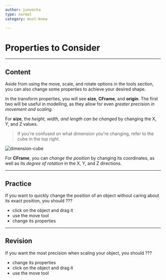 ```yaml
---
author: junoocha
type: normal
category: must-know

---
```


# Properties to Consider
---

## Content

Aside from using the move, scale, and rotate options in the tools section, you can also change some properties to achieve your desired shape. 

In the transform properties, you will see **size**, **CFrame**, and **origin**. The first two will be useful in modelling, as they allow for even *greater precision in movement and scaling*. 

For **size**, the *height, width, and length can be changed* by changing the X, Y, and Z values. 

> If you're confused on what dimension you're changing, refer to the cube in the top right.

![dimension-cube](https://img.enkipro.com/c7172b7ad986932ab0b6493ef59b1cfc.png)

For **CFrame**, you can *change the position* by changing its coordinates, as well as its *degree of rotation* in the X, Y, and Z directions.

---

## Practice

If you want to quickly change the position of an object without caring about its exact position, you should ???

- click on the object and drag it
- use the move tool
- change its properties

---

## Revision

If you want the most precision when scaling your object, you should ???

- change its properties
- click on the object and drag it
- use the move tool



